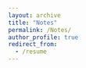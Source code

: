 ```yaml
---
layout: archive
title: "Notes"
permalink: /Notes/
author_profile: true
redirect_from:
  - /resume
---
```

